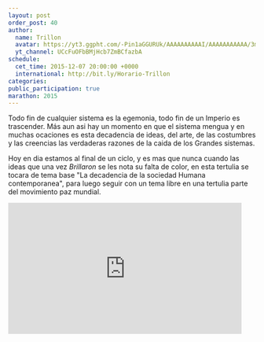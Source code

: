 ```yaml
---
layout: post
order_post: 40
author:
  name: Trillon
  avatar: https://yt3.ggpht.com/-Pin1aGGURUk/AAAAAAAAAAI/AAAAAAAAAAA/3mrpMKBD4tM/s88-c-k-no/photo.jpg
  yt_channel: UCcFuOFbBMjHcb7ZmBCfazbA
schedule:
  cet_time: 2015-12-07 20:00:00 +0000
  international: http://bit.ly/Horario-Trillon
categories:
public_participation: true
marathon: 2015
---
```

Todo fin de cualquier sistema es la egemonia, todo fin de un Imperio es trascender. Más aun asi hay un momento en que
el sistema mengua y en muchas ocaciones es esta decadencia de ideas, del arte, de las costumbres y las creencias las verdaderas razones de la caida de los Grandes sistemas.

Hoy en dia estamos al final de un ciclo, y es mas que nunca cuando las ideas que una vez *Brillaron* se les nota su falta de color, en esta tertulia se tocara de tema base "La decadencia de la sociedad Humana contemporanea", para luego seguir con un tema libre en una tertulia parte del movimiento paz mundial.

<iframe width="475" height="267" src="https://www.youtube.com/embed/videoseries?list=PLNGZ177MjKUqXypZKYR7q5Gu32_3Fk_eO" frameborder="0" allowfullscreen></iframe>
